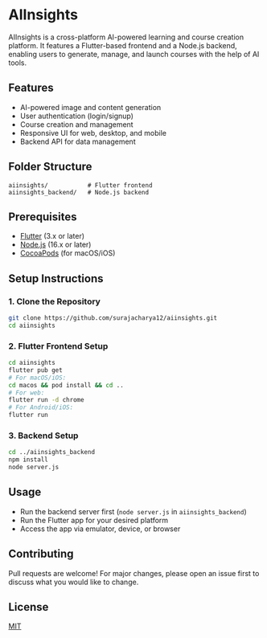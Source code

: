 # AIInsights

AIInsights is a cross-platform AI-powered learning and course creation platform. It features a Flutter-based frontend and a Node.js backend, enabling users to generate, manage, and launch courses with the help of AI tools.

## Features

- AI-powered image and content generation
- User authentication (login/signup)
- Course creation and management
- Responsive UI for web, desktop, and mobile
- Backend API for data management

## Folder Structure

```
aiinsights/           # Flutter frontend
aiinsights_backend/   # Node.js backend
```

## Prerequisites

- [Flutter](https://flutter.dev/docs/get-started/install) (3.x or later)
- [Node.js](https://nodejs.org/) (16.x or later)
- [CocoaPods](https://guides.cocoapods.org/using/getting-started.html) (for macOS/iOS)

## Setup Instructions

### 1. Clone the Repository

```sh
git clone https://github.com/surajacharya12/aiinsights.git
cd aiinsights
```

### 2. Flutter Frontend Setup

```sh
cd aiinsights
flutter pub get
# For macOS/iOS:
cd macos && pod install && cd ..
# For web:
flutter run -d chrome
# For Android/iOS:
flutter run
```

### 3. Backend Setup

```sh
cd ../aiinsights_backend
npm install
node server.js
```

## Usage

- Run the backend server first (`node server.js` in `aiinsights_backend`)
- Run the Flutter app for your desired platform
- Access the app via emulator, device, or browser

## Contributing

Pull requests are welcome! For major changes, please open an issue first to discuss what you would like to change.

## License

[MIT](LICENSE)
